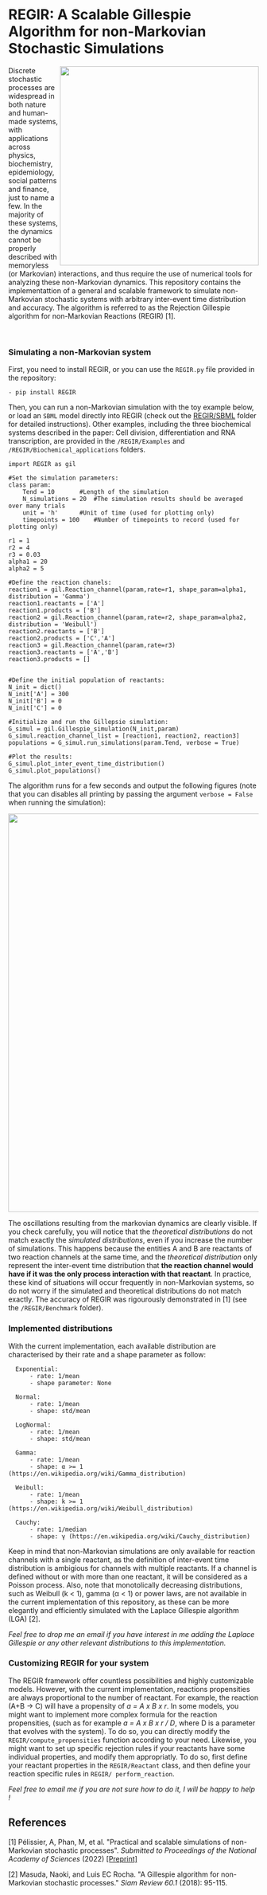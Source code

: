 # REGIR: A Scalable Gillespie Algorithm for non-Markovian Stochastic Simulations

<img align="right" src="https://raw.githubusercontent.com/Aurelien-Pelissier/REGIR/master/Figures/REGIR.png" width=400>
Discrete stochastic processes are widespread in both nature and human-made systems, with applications across physics, biochemistry, epidemiology, social patterns and finance, just to name a few. In the majority of these systems, the dynamics cannot be properly described with memoryless (or Markovian) interactions, and thus require the use of numerical tools for analyzing these non-Markovian dynamics. This repository contains the implementattion of a general and scalable framework to simulate non-Markovian stochastic systems with arbitrary inter-event time distribution and accuracy. The algorithm is referred to as the Rejection Gillespie algorithm for non-Markovian Reactions (REGIR) [1].

&nbsp;



        
        
### Simulating a non-Markovian system

First, you need to install REGIR, or you can use the `REGIR.py` file provided in the repository:

	- pip install REGIR


Then, you can run a non-Markovian simulation with the toy example below, or load an `SBML` model directly into REGIR (check out the [REGIR/SBML](REGIR/SBML) folder for detailed instructions). Other examples, including the three biochemical systems described in the paper: Cell division, differentiation and RNA transcription, are provided in the `/REGIR/Examples` and `/REGIR/Biochemical_applications` folders.

	import REGIR as gil

	#Set the simulation parameters:
	class param:
		Tend = 10		#Length of the simulation
		N_simulations = 20	#The simulation results should be averaged over many trials
		unit = 'h'		#Unit of time (used for plotting only)
		timepoints = 100	#Number of timepoints to record (used for plotting only)

	r1 = 1
	r2 = 4
	r3 = 0.03
	alpha1 = 20
	alpha2 = 5
      
	#Define the reaction chanels:
	reaction1 = gil.Reaction_channel(param,rate=r1, shape_param=alpha1, distribution = 'Gamma')
	reaction1.reactants = ['A']
	reaction1.products = ['B']	
	reaction2 = gil.Reaction_channel(param,rate=r2, shape_param=alpha2, distribution = 'Weibull')
	reaction2.reactants = ['B']
	reaction2.products = ['C','A']	
	reaction3 = gil.Reaction_channel(param,rate=r3)
	reaction3.reactants = ['A','B']
	reaction3.products = []
		
	
	#Define the initial population of reactants:
	N_init = dict()
	N_init['A'] = 300
	N_init['B'] = 0
	N_init['C'] = 0

	#Initialize and run the Gillepsie simulation:
	G_simul = gil.Gillespie_simulation(N_init,param)
	G_simul.reaction_channel_list = [reaction1, reaction2, reaction3]
	populations = G_simul.run_simulations(param.Tend, verbose = True)
	
	#Plot the results:
	G_simul.plot_inter_event_time_distribution()
	G_simul.plot_populations()

The algorithm runs for a few seconds and output the following figures (note that you can disables all printing by passing the argument `verbose = False` when running the simulation):
<p align="center">
  <img src="https://raw.githubusercontent.com/Aurelien-Pelissier/REGIR/master/Figures/REGIR_test.png" width=800>
</p>

The oscillations resulting from the markovian dynamics are clearly visible. If you check carefully, you will notice that the *theoretical distributions* do not match exactly the *simulated distributions*, even if you increase the number of simulations. This happens because the entities A and B are reactants of two reaction channels at the same time, and the *theoretical distribution* only represent the inter-event time distribution that **the reaction channel would have if it was the only process interaction with that reactant**. In practice, these kind of situations will occur frequently in non-Markovian systems, so do not worry if the simulated and theoretical distributions do not match exactly. The accuracy of REGIR was rigourously demonstrated in [1] (see the `/REGIR/Benchmark` folder).
      
### Implemented distributions
With the current implementation, each available distribution are characterised by their rate and a shape parameter as follow:

      Exponential:
          - rate: 1/mean
          - shape parameter: None
      
      Normal:
          - rate: 1/mean
          - shape: std/mean
      
      LogNormal:
          - rate: 1/mean
          - shape: std/mean
          
      Gamma:
          - rate: 1/mean
          - shape: α >= 1 (https://en.wikipedia.org/wiki/Gamma_distribution)
          
      Weibull:
          - rate: 1/mean
          - shape: k >= 1 (https://en.wikipedia.org/wiki/Weibull_distribution)
          
      Cauchy:
          - rate: 1/median
          - shape: γ (https://en.wikipedia.org/wiki/Cauchy_distribution)
      

Keep in mind that non-Markovian simulations are only available for reaction channels with a single reactant, as the definition of inter-event time distribution is ambigious for channels with multiple reactants. If a channel is defined without or with more than one reactant, it will be considered as a Poisson process. Also, note that monotolically decreasing distributions, such as Weibull (k < 1), gamma (α < 1) or power laws, are not available in the current implementation of this repository, as these can be more elegantly and efficiently simulated with the Laplace Gillespie algorithm (LGA) [2]. 

*Feel free to drop me an email if you have interest in me adding the Laplace Gillespie or any other relevant distributions to this implementation.* 


### Customizing REGIR for your system

The REGIR framework offer countless possibilities and highly customizable models. However, with the current implementation, reactions propensities are always proportional to the number of reactant. For example, the reaction (A+B -> C) will have a propensity of *a = A x B x r*. In some models, you might want to implement more complex formula for the reaction propensities, (such as for example *a = A x B x r / D*, where D is a parameter that evolves with the system). To do so, you can  directly modify the `REGIR/compute_propensities` function according to your need. Likewise, you might want to set up specific rejection rules if your reactants have some individual properties, and modify them appropriatly. To do so, first define your reactant properties in the `REGIR/Reactant` class, and then define your reaction specific rules in `REGIR/ perform_reaction`.

*Feel free to email me if you are not sure how to do it, I will be happy to help !*


## References

[1] Pélissier, A, Phan, M, et al. "Practical and scalable simulations of non-Markovian stochastic processes". *Submitted to Proceedings of the National Academy of Sciences* (2022) [[Preprint]](https://arxiv.org/abs/2212.05059)

[2] Masuda, Naoki, and Luis EC Rocha. "A Gillespie algorithm for non-Markovian stochastic processes." *Siam Review 60.1* (2018): 95-115.
